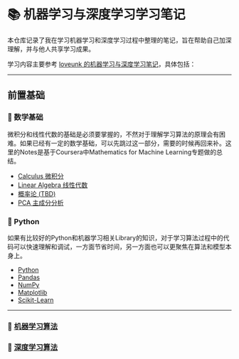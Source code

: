 # 📚 机器学习与深度学习学习笔记

本仓库记录了我在学习机器学习和深度学习过程中整理的笔记，旨在帮助自己加深理解，并与他人共享学习成果。

学习内容主要参考 [loveunk 的机器学习与深度学习笔记](https://github.com/loveunk/machine-learning-deep-learning-notes)，具体包括：

___

## 前置基础

### 🧮 数学基础

微积分和线性代数的基础是必须要掌握的，不然对于理解学习算法的原理会有困难。如果已经有一定的数学基础，可以先跳过这一部分，需要的时候再回来补。这里的Notes是基于Coursera中Mathematics for Machine Learning专题做的总结。

- [Calculus 微积分](https://github.com/loveunk/machine-learning-deep-learning-notes/blob/master/math/calculus.md)
- [Linear Algebra 线性代数](https://github.com/loveunk/machine-learning-deep-learning-notes/blob/master/math/linear-algebra.md)
- [概率论 (TBD)](https://github.com/jonkrohn/ML-foundations/blob/master/notebooks/5-probability.ipynb)
- [PCA 主成分分析](https://github.com/loveunk/machine-learning-deep-learning-notes/blob/master/math/pca.md)

### 🐍 Python

如果有比较好的Python和机器学习相关Library的知识，对于学习算法过程中的代码可以快速理解和调试，一方面节省时间，另一方面也可以更聚焦在算法和模型本身上。

- [Python](https://github.com/loveunk/machine-learning-deep-learning-notes/blob/master/python/python-basic)
- [Pandas](https://github.com/loveunk/machine-learning-deep-learning-notes/blob/master/python/pandas)
- [NumPy](https://github.com/loveunk/machine-learning-deep-learning-notes/blob/master/python/numpy)
- [Matplotlib](https://github.com/loveunk/machine-learning-deep-learning-notes/blob/master/python/Matplotlib)
- [Scikit-Learn](https://github.com/loveunk/machine-learning-deep-learning-notes/blob/master/python/Sklearn)

___

### 🤖 [机器学习算法](./machineLearning/README.md)

### 🧠 [深度学习算法](./deepLearning/README.md)